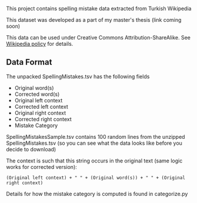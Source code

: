This project contains spelling mistake data extracted from Turkish Wikipedia

This dataset was developed as a part of my master's thesis (link coming soon)

This data can be used under Creative Commons Attribution-ShareAlike. See [Wikipedia policy](https://en.wikipedia.org/wiki/Wikipedia:Reusing_Wikipedia_content) for details. 

## Data Format

The unpacked SpellingMistakes.tsv has the following fields
* Original word(s)
* Corrected word(s)
* Original left context
* Corrected left context
* Original right context
* Corrected right context
* Mistake Category

SpellingMistakesSample.tsv contains 100 random lines from the unzipped SpellingMistakes.tsv (so you can see what the data looks like before you decide to download)

The context is such that this string occurs in the original text (same logic works for corrected version):

    (Original left context) + " " + (Original word(s)) + " " + (Original right context)

Details for how the mistake category is computed is found in categorize.py